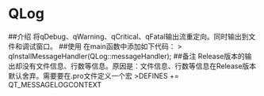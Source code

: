 # QLog
##介绍
	将qDebug、qWarning、qCritical、qFatal输出流重定向。同时输出到文件和调试窗口。
##使用
	在main函数中添加如下代码：
	> qInstallMessageHandler(QLog::messageHandler);
##备注
	Release版本的输出却没有文件信息、行数等信息。原因是：文件信息、行数等信息在Release版本默认舍弃。需要要在.pro文件定义一个宏
	>DEFINES += QT_MESSAGELOGCONTEXT
